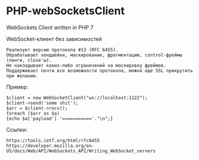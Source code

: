 # PHP-webSocketsClient
WebSockets Client written in PHP 7

WebSocket-клиент без зависимостей

	Реализует версию протокола #13 (RFC 6455).
	Обрабатывает хендшейки, маскирование, фрагментацию, control-фреймы (пинги, close'ы).
	Не накладывает каких-либо ограничений на маскировку фреймов.
	Поддерживает почти все возможности протокола, можно еще SSL прикрутить при желании.
	
Пример:
	
	$client = new WebSocketClient("ws://localhost:1122");
	$client->send('some shit');
	$arr = $client->recv();
	foreach ($arr as $a)
	{echo $a['payload'].'==========='."\n";}
	
Ссылки:
	
	https://tools.ietf.org/html/rfc6455
	https://developer.mozilla.org/en-US/docs/Web/API/WebSockets_API/Writing_WebSocket_servers	
